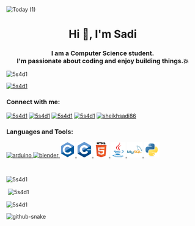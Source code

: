 ![Today (1)](https://github.com/5S4D1/5S4D1/assets/123616359/b36a8fcd-b801-46bd-ba44-3fc81fdeb7a4)

<h1 align="center">Hi 👋, I'm Sadi</h1>
<h3 align="center">I am a Computer Science student.<br> I'm passionate about coding and enjoy building things.💥</h3>

<p align="left"> <img src="https://komarev.com/ghpvc/?username=5s4d1&label=Profile%20views&color=0e75b6&style=flat" alt="5s4d1" /> </p>

<p align="left"> <a href="https://github.com/ryo-ma/github-profile-trophy"><img src="https://github-profile-trophy.vercel.app/?username=5s4d1" alt="5s4d1" /></a> </p>

<h3 align="left">Connect with me:</h3>
<p align="left">
<a href="https://twitter.com/5s4d1" target="blank"><img align="center" src="https://raw.githubusercontent.com/rahuldkjain/github-profile-readme-generator/master/src/images/icons/Social/twitter.svg" alt="5s4d1" height="30" width="40" /></a>
<a href="https://linkedin.com/in/5s4d1" target="blank"><img align="center" src="https://raw.githubusercontent.com/rahuldkjain/github-profile-readme-generator/master/src/images/icons/Social/linked-in-alt.svg" alt="5s4d1" height="30" width="40" /></a>
<a href="https://fb.com/5s4d1" target="blank"><img align="center" src="https://raw.githubusercontent.com/rahuldkjain/github-profile-readme-generator/master/src/images/icons/Social/facebook.svg" alt="5s4d1" height="30" width="40" /></a>
<a href="https://instagram.com/5s4d1" target="blank"><img align="center" src="https://raw.githubusercontent.com/rahuldkjain/github-profile-readme-generator/master/src/images/icons/Social/instagram.svg" alt="5s4d1" height="30" width="40" /></a>
<a href="https://codeforces.com/profile/sheikhsadi86" target="blank"><img align="center" src="https://raw.githubusercontent.com/rahuldkjain/github-profile-readme-generator/master/src/images/icons/Social/codeforces.svg" alt="sheikhsadi86" height="30" width="40" /></a>
</p>

<h3 align="left">Languages and Tools:</h3>
<p align="left"> <a href="https://www.arduino.cc/" target="_blank" rel="noreferrer"> <img src="https://cdn.worldvectorlogo.com/logos/arduino-1.svg" alt="arduino" width="40" height="40"/> </a> <a href="https://www.blender.org/" target="_blank" rel="noreferrer"> <img src="https://download.blender.org/branding/community/blender_community_badge_white.svg" alt="blender" width="40" height="40"/> </a> <a href="https://www.cprogramming.com/" target="_blank" rel="noreferrer"> <img src="https://raw.githubusercontent.com/devicons/devicon/master/icons/c/c-original.svg" alt="c" width="40" height="40"/> </a> <a href="https://www.w3schools.com/cpp/" target="_blank" rel="noreferrer"> <img src="https://raw.githubusercontent.com/devicons/devicon/master/icons/cplusplus/cplusplus-original.svg" alt="cplusplus" width="40" height="40"/> </a> <a href="https://www.w3.org/html/" target="_blank" rel="noreferrer"> <img src="https://raw.githubusercontent.com/devicons/devicon/master/icons/html5/html5-original-wordmark.svg" alt="html5" width="40" height="40"/> </a> <a href="https://www.java.com" target="_blank" rel="noreferrer"> <img src="https://raw.githubusercontent.com/devicons/devicon/master/icons/java/java-original.svg" alt="java" width="40" height="40"/> </a> <a href="https://www.mysql.com/" target="_blank" rel="noreferrer"> <img src="https://raw.githubusercontent.com/devicons/devicon/master/icons/mysql/mysql-original-wordmark.svg" alt="mysql" width="40" height="40"/> </a> <a href="https://www.python.org" target="_blank" rel="noreferrer"> <img src="https://raw.githubusercontent.com/devicons/devicon/master/icons/python/python-original.svg" alt="python" width="40" height="40"/> </a> </p>
<br>
<p><img align="center" src="https://github-readme-stats.vercel.app/api/top-langs?username=5s4d1&show_icons=true&theme=moltack" alt="5s4d1" /></p>

<p>&nbsp;<img align="center" src="https://github-readme-stats.vercel.app/api?username=5s4d1&show_icons=true&theme=rose" alt="5s4d1" /></p>

<p><img align="center" src="https://github-readme-streak-stats.herokuapp.com/?user=5s4d1&theme=dracula" alt="5s4d1" /></p>

![github-snake](https://github.com/5S4D1/5S4D1/assets/123616359/d1e242d6-3768-424a-a84d-5a443b8b959a)
